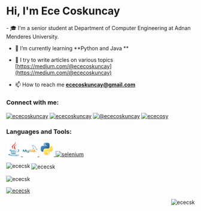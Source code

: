 # Hi, I'm Ece Coskuncay 

</p>
- 🎓  I'm a senior student at Department of Computer Engineering at Adnan Menderes University. 

- 🌱 I’m currently learning **Python and Java **

- 📝 I try to write articles on various topics [https://medium.com/@ececoskuncay](https://medium.com/@ececoskuncay)

- 📫 How to reach me **ececoskuncay@gmail.com**

<h3 align="left">Connect with me:</h3>
 
<a href="https://linkedin.com/in/ececoskuncay" target="blank"><img align="center" src="https://raw.githubusercontent.com/rahuldkjain/github-profile-readme-generator/master/src/images/icons/Social/linked-in-alt.svg" alt="ececoskuncay" height="30" width="40" /></a>
<a href="https://instagram.com/ececoskuncay" target="blank"><img align="center" src="https://raw.githubusercontent.com/rahuldkjain/github-profile-readme-generator/master/src/images/icons/Social/instagram.svg" alt="ececoskuncay" height="30" width="40" /></a>
<a href="https://medium.com/@ececoskuncay" target="blank"><img align="center" src="https://raw.githubusercontent.com/rahuldkjain/github-profile-readme-generator/master/src/images/icons/Social/medium.svg" alt="@ececoskuncay" height="30" width="40" /></a>
<a href="https://www.hackerrank.com/ececosy" target="blank"><img align="center" src="https://raw.githubusercontent.com/rahuldkjain/github-profile-readme-generator/master/src/images/icons/Social/hackerrank.svg" alt="ececosy" height="30" width="40" /></a>


<h3 align="left">Languages and Tools:</h3>
<p align="left"><a href="https://www.java.com" target="_blank" rel="noreferrer"> <img src="https://raw.githubusercontent.com/devicons/devicon/master/icons/java/java-original.svg" alt="java" width="40" height="40"/> </a> <a href="https://www.mysql.com/" target="_blank" rel="noreferrer"> <img src="https://raw.githubusercontent.com/devicons/devicon/master/icons/mysql/mysql-original-wordmark.svg" alt="mysql" width="40" height="40"/> </a> <a href="https://www.python.org" target="_blank" rel="noreferrer"> <img src="https://raw.githubusercontent.com/devicons/devicon/master/icons/python/python-original.svg" alt="python" width="40" height="40"/> </a> <a href="https://www.selenium.dev" target="_blank" rel="noreferrer"> <img src="https://raw.githubusercontent.com/detain/svg-logos/780f25886640cef088af994181646db2f6b1a3f8/svg/selenium-logo.svg" alt="selenium" width="40" height="40"/> </a> </p>

<p><img align="left" src="https://github-readme-stats.vercel.app/api/top-langs?username=ececsk&show_icons=true&locale=en&layout=compact" alt="ececsk" /></p>


<p>&nbsp;<img align="center" src="https://github-readme-stats.vercel.app/api?username=ececsk&show_icons=true&locale=en" alt="ececsk" /></p>


<p><img align="center" src="https://github-readme-streak-stats.herokuapp.com/?user=ececsk&" alt="ececsk" /></p>

<p align="left"> <a href="https://github.com/ryo-ma/github-profile-trophy"><img src="https://github-profile-trophy.vercel.app/?username=ececsk" alt="ececsk" /></a> </p>

<p align="right"> <img src="https://komarev.com/ghpvc/?username=ececsk&label=Profile%20views&color=0e75b6&style=flat" alt="ececsk" /> </p>
